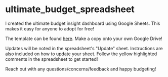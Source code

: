 # ultimate_budget_spreadsheet
I created the ultimate budget insight dashboard using Google Sheets. This makes it easy for anyone to adopt for free! 

The template can be found [here](https://docs.google.com/spreadsheets/d/1xKW-EdDXVN5nontaMy65wKUhzzwoup9d2lv-R4R6o7s/edit#gid=1620446718). Make a copy onto your own Google Drive!

Updates will be noted in the spreadsheet's "Update" sheet. Instructions are also included on how to update your sheet. Follow the yellow highlighted comments in the spreadsheet to get started!

Reach out with any questions/concerns/feedback and happy budgeting!
